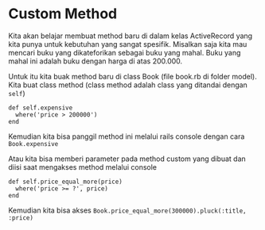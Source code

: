 # Custom Method

Kita akan belajar membuat method baru di dalam kelas ActiveRecord yang kita punya untuk kebutuhan yang sangat spesifik. Misalkan saja kita mau mencari buku yang dikateforikan sebagai buku yang mahal. Buku yang mahal ini adalah buku dengan harga di atas 200.000.

Untuk itu kita buak method baru di class Book (file book.rb di folder model). Kita buat class method (class method adalah class yang ditandai dengan `self`)

```
def self.expensive
  where('price > 200000')
end
```

Kemudian kita bisa panggil method ini melalui rails console dengan cara `Book.expensive`

Atau kita bisa memberi parameter pada method custom yang dibuat dan diisi saat mengakses method melalui console

```
def self.price_equal_more(price)
  where('price >= ?', price)
end
```

Kemudian kita bisa akses `Book.price_equal_more(300000).pluck(:title, :price)`
